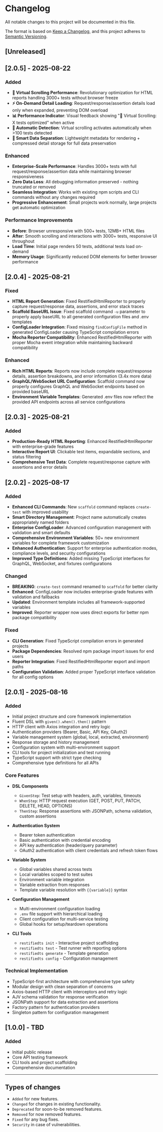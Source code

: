 # Changelog

All notable changes to this project will be documented in this file.

The format is based on [Keep a Changelog](https://keepachangelog.com/en/1.0.0/),
and this project adheres to [Semantic Versioning](https://semver.org/spec/v2.0.0.html).

## [Unreleased]

## [2.0.5] - 2025-08-22

### Added
- **🚀 Virtual Scrolling Performance**: Revolutionary optimization for HTML reports handling 3000+ tests without browser freeze
- **⚡ On-Demand Detail Loading**: Request/response/assertion details load only when expanded, preventing DOM overload
- **📊 Performance Indicator**: Visual feedback showing "🚀 Virtual Scrolling: X tests optimized" when active
- **🎯 Automatic Detection**: Virtual scrolling activates automatically when >100 tests detected
- **💾 Smart Data Separation**: Lightweight metadata for rendering + compressed detail storage for full data preservation

### Enhanced
- **Enterprise-Scale Performance**: Handles 3000+ tests with full request/response/assertion data while maintaining browser responsiveness
- **Zero Data Loss**: All debugging information preserved - nothing truncated or removed
- **Seamless Integration**: Works with existing npm scripts and CLI commands without any changes required
- **Progressive Enhancement**: Small projects work normally, large projects get automatic optimization

### Performance Improvements
- **Before**: Browser unresponsive with 500+ tests, 12MB+ HTML files
- **After**: Smooth scrolling and interactions with 3000+ tests, responsive UI throughout
- **Load Time**: Initial page renders 50 tests, additional tests load on-demand
- **Memory Usage**: Significantly reduced DOM elements for better browser performance

## [2.0.4] - 2025-08-21

### Fixed
- **HTML Report Generation**: Fixed RestifiedHtmlReporter to properly capture request/response data, assertions, and error stack traces
- **Scaffold BaseURL Issue**: Fixed scaffold command `-u` parameter to properly apply baseURL to all generated configuration files and .env templates
- **ConfigLoader Integration**: Fixed missing `findConfigFile` method in generated ConfigLoader causing TypeScript compilation errors
- **Mocha Reporter Compatibility**: Enhanced RestifiedHtmlReporter with proper Mocha event integration while maintaining backward compatibility

### Enhanced
- **Rich HTML Reports**: Reports now include complete request/response details, assertion breakdowns, and error information (3.4x more data)
- **GraphQL/WebSocket URL Configuration**: Scaffold command now properly configures GraphQL and WebSocket endpoints based on provided baseURL
- **Environment Variable Templates**: Generated .env files now reflect the provided API endpoints across all service configurations

## [2.0.3] - 2025-08-21

### Added
- **Production-Ready HTML Reporting**: Enhanced RestifiedHtmlReporter with enterprise-grade features
- **Interactive Report UI**: Clickable test items, expandable sections, and status filtering
- **Comprehensive Test Data**: Complete request/response capture with assertions and error details

## [2.0.2] - 2025-08-17

### Added
- **Enhanced CLI Commands**: New `scaffold` command replaces `create-test` with improved usability
- **Smart Directory Management**: Project name automatically creates appropriately named folders
- **Enterprise ConfigLoader**: Advanced configuration management with validation and smart defaults
- **Comprehensive Environment Variables**: 50+ new environment variables for complete framework customization
- **Enhanced Authentication**: Support for enterprise authentication modes, compliance levels, and security configurations
- **Improved Type Definitions**: Added missing TypeScript interfaces for GraphQL, WebSocket, and fixtures configurations

### Changed
- **BREAKING**: `create-test` command renamed to `scaffold` for better clarity
- **Enhanced**: ConfigLoader now includes enterprise-grade features with validation and fallbacks
- **Updated**: Environment template includes all framework-supported variables
- **Improved**: Reporter wrapper now uses direct exports for better npm package compatibility

### Fixed
- **CLI Generation**: Fixed TypeScript compilation errors in generated projects
- **Package Dependencies**: Resolved npm package import issues for end users
- **Reporter Integration**: Fixed RestifiedHtmlReporter export and import paths
- **Configuration Validation**: Added proper TypeScript interface validation for all config options

## [2.0.1] - 2025-08-16

### Added
- Initial project structure and core framework implementation
- Fluent DSL with `given().when().then()` pattern
- HTTP client with Axios integration and retry logic
- Authentication providers (Bearer, Basic, API Key, OAuth2)
- Variable management system (global, local, extracted, environment)
- Response storage and history management
- Configuration system with multi-environment support
- CLI tools for project initialization and test running
- TypeScript support with strict type checking
- Comprehensive type definitions for all APIs

### Core Features
- **DSL Components**
  - `GivenStep`: Test setup with headers, auth, variables, timeouts
  - `WhenStep`: HTTP request execution (GET, POST, PUT, PATCH, DELETE, HEAD, OPTIONS)
  - `ThenStep`: Response assertions with JSONPath, schema validation, custom assertions

- **Authentication System**
  - Bearer token authentication
  - Basic authentication with credential encoding
  - API key authentication (header/query parameter)
  - OAuth2 authentication with client credentials and refresh token flows

- **Variable System**
  - Global variables shared across tests
  - Local variables scoped to test suites
  - Environment variable integration
  - Variable extraction from responses
  - Template variable resolution with `{{variable}}` syntax

- **Configuration Management**
  - Multi-environment configuration loading
  - `.env` file support with hierarchical loading
  - Client configuration for multi-service testing
  - Global hooks for setup/teardown operations

- **CLI Tools**
  - `restifiedts init` - Interactive project scaffolding
  - `restifiedts test` - Test runner with reporting options
  - `restifiedts generate` - Template generation
  - `restifiedts config` - Configuration management

### Technical Implementation
- TypeScript-first architecture with comprehensive type safety
- Modular design with clean separation of concerns
- Axios-based HTTP client with interceptors and retry logic
- AJV schema validation for response verification
- JSONPath support for data extraction and assertions
- Factory pattern for authentication providers
- Singleton pattern for configuration management

## [1.0.0] - TBD

### Added
- Initial public release
- Core API testing framework
- CLI tools and project scaffolding
- Comprehensive documentation

---

## Types of changes

- `Added` for new features.
- `Changed` for changes in existing functionality.
- `Deprecated` for soon-to-be removed features.
- `Removed` for now removed features.
- `Fixed` for any bug fixes.
- `Security` in case of vulnerabilities.